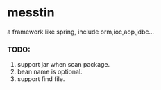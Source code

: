 # messtin
a framework like spring, include orm,ioc,aop,jdbc...

### TODO:
1. support jar when scan package.
2. bean name is optional.
3. support find file.
